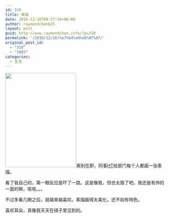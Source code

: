 ```yaml
---
id: 310
title: 素描
date: 2010-12-16T08:57:50+00:00
author: raymondchen625
layout: post
guid: http://www.raymondchen.info/?p=310
permalink: '/2010/12/16/%e7%b4%a0%e6%8f%8f/'
original_post_id:
  - "310"
  - "1083"
categories:
  - 生活
---
```

[<img class="alignleft size-medium wp-image-311" title="Sketch" src="http://www.raymondchen.info/wp-content/uploads/2010/12/IMG_20101215_143528-225x300.jpg" alt="" width="225" height="300" />](http://www.raymondchen.info/wp-content/uploads/2010/12/IMG_20101215_143528.jpg)离别在即，同事<a href="http://picplz.com/user/yellowht/" target="_blank" rel="noopener noreferrer">HT</a>给部门每个人都画一张素描。

看了我自己的，第一眼反应是吓了一跳。这是像我，但也太狠了吧。我还是有帅的一面的嘛，咳咳。。。

不过多看几眼之后，就越来越喜欢。素描画得太美化，还不如有特色。

喜欢耳朵，真像我天天在镜子里见到的。